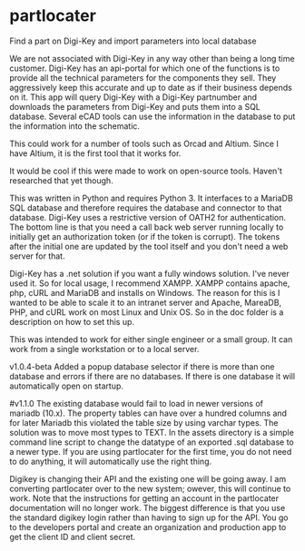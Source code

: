 # partlocater
Find a part on Digi-Key and import parameters into local database

We are not associated with Digi-Key in any way other than being a long time customer. Digi-Key has an api-portal for which one of the functions is to provide all the technical parameters for the components they sell. They aggressively keep this accurate and up to date as if their business depends on it. This app will query Digi-Key with a Digi-Key partnumber and downloads the parameters from Digi-Key and puts them into a SQL database. Several eCAD tools can use the information in the database to put the information into the schematic. 

This could work for a number of tools such as Orcad and Altium. Since I have Altium, it is the first tool that it works for. 

It would be cool if this were made to work on open-source tools. Haven't researched that yet though.

This was written in Python and requires Python 3. It interfaces to a MariaDB SQL database and therefore requires the database and connector to that database. Digi-Key uses a restrictive version of OATH2 for authentication. The bottom line is that you need a call back web server running locally to initially get an authorization token (or if the token is corrupt). The tokens after the initial one are updated by the tool itself and you don't need a web server for that. 

Digi-Key has a .net solution if you want a fully windows solution. I've never used it. 
So for local usage, I recommend XAMPP. XAMPP contains apache, php, cURL and MariaDB and installs on Windows. The reason for this is I wanted to be able to scale it to an intranet server and Apache, MareaDB, PHP, and cURL work on most Linux and Unix OS. So in the doc folder is a description on how to set this up. 

This was intended to work for either single engineer or a small group. It can work from a single workstation or to a local server. 

 v1.0.4-beta Added a popup database selector if there is more than one database and errors if there are no databases. If there is one database it will automatically open on startup. 
 
 #v1.1.0 The existing database would fail to load in newer versions of mariadb (10.x). The property tables can have over a hundred columns and for later Mariadb this violated the table size by using varchar types. The solution was to move most types to TEXT. In the assets directory is a simple command line script to change the datatype of an exported .sql database to a newer type. If you are using partlocater for the first time, you do not need to do anything, it will automatically use the right thing. 
 
 Digikey is changing their API and the existing one will be going away. I am converting partlocater over to the new system; owever, this will continue to work. Note that the instructions for getting an account in the partlocater documentation will no longer work. The biggest difference is that you use the standard digikey login rather than having to sign up for the API. You go to the developers portal and create an organization and production app to get the client ID and client secret. 
